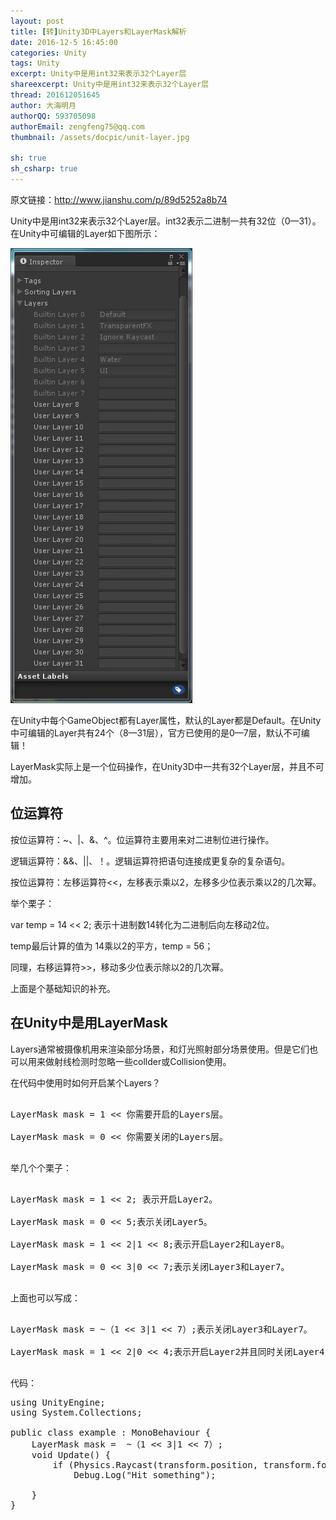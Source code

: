 ```yaml
---
layout: post
title: [转]Unity3D中Layers和LayerMask解析
date: 2016-12-5 16:45:00
categories: Unity
tags: Unity
excerpt: Unity中是用int32来表示32个Layer层
shareexcerpt: Unity中是用int32来表示32个Layer层
thread: 201612051645
author: 大海明月
authorQQ: 593705098
authorEmail: zengfeng75@qq.com
thumbnail: /assets/docpic/unit-layer.jpg

sh: true
sh_csharp: true
---
```


原文链接：http://www.jianshu.com/p/89d5252a8b74


<p>Unity中是用int32来表示32个Layer层。int32表示二进制一共有32位（0—31）。 在Unity中可编辑的Layer如下图所示：</p>
<p><img src="/assets/docpic/unit-layer.jpg" /></p>


<p>在Unity中每个GameObject都有Layer属性，默认的Layer都是Default。在Unity中可编辑的Layer共有24个（8—31层），官方已使用的是0—7层，默认不可编辑！</p>
<p>LayerMask实际上是一个位码操作，在Unity3D中一共有32个Layer层，并且不可增加。</p>





<h2 class="nav1">位运算符</h2>
<p>按位运算符：~、|、&、^。位运算符主要用来对二进制位进行操作。</p>

<p>逻辑运算符：&&、||、！。逻辑运算符把语句连接成更复杂的复杂语句。</p>

<p>按位运算符：左移运算符<<，左移表示乘以2，左移多少位表示乘以2的几次幂。</p>

<p>举个栗子：</p>

<p>var temp = 14 << 2; 表示十进制数14转化为二进制后向左移动2位。</p>

<p>temp最后计算的值为 14乘以2的平方，temp = 56；</p>

<p>同理，右移运算符>>，移动多少位表示除以2的几次幂。</p>

<p>上面是个基础知识的补充。</p>




<h2 class="nav1">在Unity中是用LayerMask</h2>

<p>Layers通常被摄像机用来渲染部分场景，和灯光照射部分场景使用。但是它们也可以用来做射线检测时忽略一些collder或Collision使用。</p>

<p>在代码中使用时如何开启某个Layers？</p>

<pre>

LayerMask mask = 1 << 你需要开启的Layers层。

LayerMask mask = 0 << 你需要关闭的Layers层。

</pre>

<p>举几个个栗子：</p>


<pre>

LayerMask mask = 1 << 2; 表示开启Layer2。

LayerMask mask = 0 << 5;表示关闭Layer5。

LayerMask mask = 1 << 2|1 << 8;表示开启Layer2和Layer8。

LayerMask mask = 0 << 3|0 << 7;表示关闭Layer3和Layer7。

</pre>


<p>上面也可以写成：</p>


<pre>

LayerMask mask = ~（1 << 3|1 << 7）;表示关闭Layer3和Layer7。

LayerMask mask = 1 << 2|0 << 4;表示开启Layer2并且同时关闭Layer4.

</pre>


<p>代码：</p>


<pre class="brush: csharp; ">
using UnityEngine;
using System.Collections;

public class example : MonoBehaviour {
    LayerMask mask =  ~（1 << 3|1 << 7）;
    void Update() {
        if (Physics.Raycast(transform.position, transform.forward, 100, mask.value))
            Debug.Log("Hit something");

    }
}
</pre>


